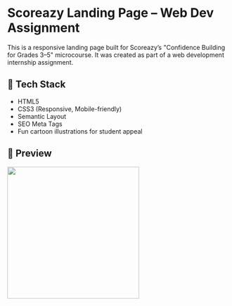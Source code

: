 # Scoreazy Landing Page – Web Dev Assignment

This is a responsive landing page built for Scoreazy’s "Confidence Building for Grades 3–5" microcourse. It was created as part of a web development internship assignment.

## 🔧 Tech Stack
- HTML5
- CSS3 (Responsive, Mobile-friendly)
- Semantic Layout
- SEO Meta Tags
- Fun cartoon illustrations for student appeal

## 📸 Preview
<img src="assets/hero-kid.svg" width="300px">

